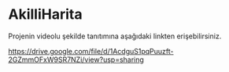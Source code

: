 # AkilliHarita

Projenin videolu şekilde tanıtımına aşağıdaki linkten erişebilirsiniz.

https://drive.google.com/file/d/1AcdguS1pqPuuzft-2GZmmOFxW9SR7NZi/view?usp=sharing
